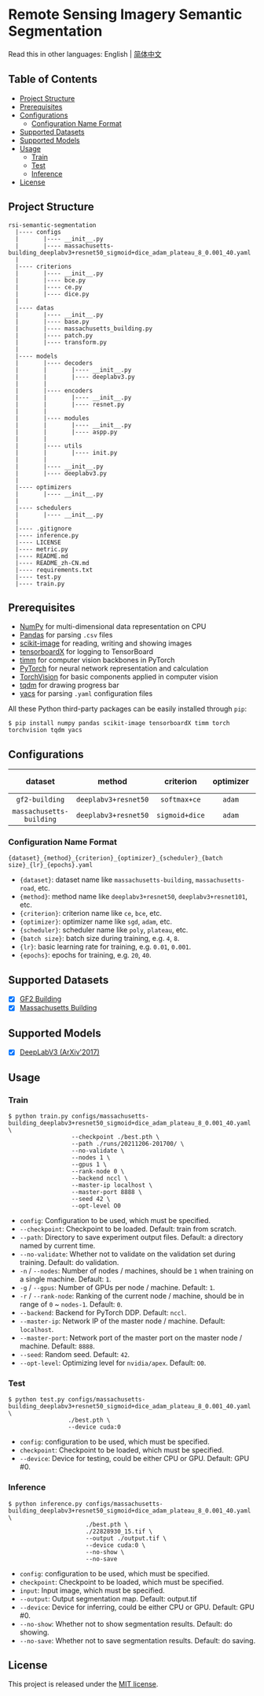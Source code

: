 # Remote Sensing Imagery Semantic Segmentation

Read this in other languages: English | [简体中文](README_zh-CN.md)

## Table of Contents

- [Project Structure](#project-structure)
- [Prerequisites](#prerequisites)
- [Configurations](#configurations)
  - [Configuration Name Format](#configuration-name-format)
- [Supported Datasets](#supported-datasets)
- [Supported Models](#supported-models)
- [Usage](#usage)
    - [Train](#train)
    - [Test](#test)
    - [Inference](#inference)
- [License](#license)

## <a name="project-structure"></a> Project Structure

```
rsi-semantic-segmentation
  |---- configs
  |       |---- __init__.py
  |       |---- massachusetts-building_deeplabv3+resnet50_sigmoid+dice_adam_plateau_8_0.001_40.yaml
  |
  |---- criterions
  |       |---- __init__.py
  |       |---- bce.py
  |       |---- ce.py
  |       |---- dice.py
  |
  |---- datas
  |       |---- __init__.py
  |       |---- base.py
  |       |---- massachusetts_building.py
  |       |---- patch.py
  |       |---- transform.py
  |
  |---- models
  |       |---- decoders
  |       |       |---- __init__.py
  |       |       |---- deeplabv3.py
  |       |
  |       |---- encoders
  |       |       |---- __init__.py
  |       |       |---- resnet.py
  |       |
  |       |---- modules
  |       |       |---- __init__.py
  |       |       |---- aspp.py
  |       |
  |       |---- utils
  |       |       |---- init.py
  |       |
  |       |---- __init__.py
  |       |---- deeplabv3.py
  |
  |---- optimizers
  |       |---- __init__.py
  |
  |---- schedulers
  |       |---- __init__.py
  |
  |---- .gitignore
  |---- inference.py
  |---- LICENSE
  |---- metric.py
  |---- README.md
  |---- README_zh-CN.md
  |---- requirements.txt
  |---- test.py
  |---- train.py
```

## <a name="prerequisites"></a> Prerequisites

- [NumPy](https://numpy.org/) for multi-dimensional data representation on CPU
- [Pandas](https://pandas.pydata.org/) for parsing `.csv` files
- [scikit-image](https://scikit-image.org/) for reading, writing and showing images
- [tensorboardX](https://github.com/lanpa/tensorboardX) for logging to TensorBoard
- [timm](https://github.com/rwightman/pytorch-image-models) for computer vision backbones in PyTorch
- [PyTorch](https://pytorch.org/) for neural network representation and calculation
- [TorchVision](https://pytorch.org/vision/) for basic components applied in computer vision
- [tqdm](https://github.com/tqdm/tqdm) for drawing progress bar
- [yacs](https://github.com/rbgirshick/yacs) for parsing `.yaml` configuration files

All these Python third-party packages can be easily installed through `pip`:

```shell
$ pip install numpy pandas scikit-image tensorboardX timm torch torchvision tqdm yacs
```

## <a name="configurations"></a> Configurations

| dataset                  | method               | criterion      | optimizer | scheduler | batch size | LR    | epochs | config                                                                                                |
|:------------------------:|:--------------------:|:--------------:|:---------:|:---------:|:----------:|:-----:|:------:|:-----------------------------------------------------------------------------------------------------:|
| `gf2-building`           | `deeplabv3+resnet50` | `softmax+ce`   | `adam`    | `plateau` | 8          | 0.001 | 10     | [config](configs/gf2-building_deeplabv3+resnet50_softmax+ce_adam_plateau_8_0.001_10.yaml)             |
| `massachusetts-building` | `deeplabv3+resnet50` | `sigmoid+dice` | `adam`    | `plateau` | 8          | 0.001 | 40     | [config](configs/massachusetts-building_deeplabv3+resnet50_sigmoid+dice_adam_plateau_8_0.001_40.yaml) |

### <a name="configuration-name-format"></a> Configuration Name Format

```
{dataset}_{method}_{criterion}_{optimizer}_{scheduler}_{batch size}_{lr}_{epochs}.yaml
```

- `{dataset}`: dataset name like `massachusetts-building`, `massachusetts-road`, etc.
- `{method}`: method name like `deeplabv3+resnet50`, `deeplabv3+resnet101`, etc.
- `{criterion}`: criterion name like `ce`, `bce`, etc.
- `{optimizer}`: optimizer name like `sgd`, `adam`, etc.
- `{scheduler}`: scheduler name like `poly`, `plateau`, etc.
- `{batch size}`: batch size during training, e.g. `4`, `8`.
- `{lr}`: basic learning rate for training, e.g. `0.01`, `0.001`.
- `{epochs}`: epochs for training, e.g. `20`, `40`.

## <a name="supported-datasets"></a> Supported Datasets

- [x] [GF2 Building](datas/gf2_building.py)
- [x] [Massachusetts Building](datas/massachusetts_building.py)

## <a name="supported-models"></a> Supported Models

- [x] [DeepLabV3 (ArXiv'2017)](models/deeplabv3.py)

## <a name="usage"></a> Usage

### <a name="train"></a> Train

```shell
$ python train.py configs/massachusetts-building_deeplabv3+resnet50_sigmoid+dice_adam_plateau_8_0.001_40.yaml \
                  --checkpoint ./best.pth \
                  --path ./runs/20211206-201700/ \
                  --no-validate \
                  --nodes 1 \
                  --gpus 1 \
                  --rank-node 0 \
                  --backend nccl \
                  --master-ip localhost \
                  --master-port 8888 \
                  --seed 42 \
                  --opt-level O0
```

- `config`: Configuration to be used, which must be specified.
- `--checkpoint`: Checkpoint to be loaded. Default: train from scratch.
- `--path`: Directory to save experiment output files. Default: a directory named by current time.
- `--no-validate`: Whether not to validate on the validation set during training. Default: do validation.
- `-n` / `--nodes`: Number of nodes / machines, should be `1` when training on a single machine. Default: `1`.
- `-g` / `--gpus`: Number of GPUs per node / machine. Default: `1`.
- `-r` / `--rank-node`: Ranking of the current node / machine, should be in range of `0` ~ `nodes-1`. Default: `0`.
- `--backend`: Backend for PyTorch DDP. Default: `nccl`.
- `--master-ip`: Network IP of the master node / machine. Default: `localhost`.
- `--master-port`: Network port of the master port on the master node / machine. Default: `8888`.
- `--seed`: Random seed. Default: `42`.
- `--opt-level`: Optimizing level for `nvidia/apex`. Default: `O0`.

### <a name="test"></a> Test

```shell
$ python test.py configs/massachusetts-building_deeplabv3+resnet50_sigmoid+dice_adam_plateau_8_0.001_40.yaml \
                 ./best.pth \
                 --device cuda:0
```

- `config`: configuration to be used, which must be specified.
- `checkpoint`: Checkpoint to be loaded, which must be specified.
- `--device`: Device for testing, could be either CPU or GPU. Default: GPU #0.

### <a name="inference"></a> Inference

```shell
$ python inference.py configs/massachusetts-building_deeplabv3+resnet50_sigmoid+dice_adam_plateau_8_0.001_40.yaml \
                      ./best.pth \
                      ./22828930_15.tif \
                      --output ./output.tif \
                      --device cuda:0 \
                      --no-show \
                      --no-save
```

- `config`: configuration to be used, which must be specified.
- `checkpoint`: Checkpoint to be loaded, which must be specified.
- `input`: Input image, which must be specified.
- `--output`: Output segmentation map. Default: output.tif
- `--device`: Device for inferring, could be either CPU or GPU. Default: GPU #0.
- `--no-show`: Whether not to show segmentation results. Default: do showing.
- `--no-save`: Whether not to save segmentation results. Default: do saving.

## <a name="license"></a> License

This project is released under the [MIT license](LICENSE).
